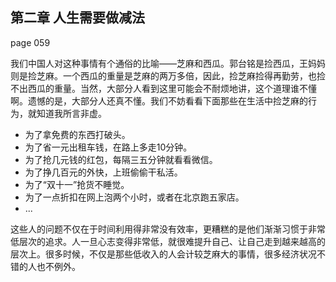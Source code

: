 ## 第二章 人生需要做减法

page 059

我们中国人对这种事情有个通俗的比喻——芝麻和西瓜。郭台铭是捡西瓜，王妈妈则是捡芝麻。一个西瓜的重量是芝麻的两万多倍，因此，捡芝麻捡得再勤劳，也捡不出西瓜的重量。当然，大部分人看到这里可能会不耐烦地讲，这个道理谁不懂啊。遗憾的是，大部分人还真不懂。我们不妨看看下面那些在生活中捡芝麻的行为，就知道我所言非虚。

- 为了拿免费的东西打破头。
- 为了省一元出租车钱，在路上多走10分钟。
- 为了抢几元钱的红包，每隔三五分钟就看看微信。
- 为了挣几百元的外快，上班偷偷干私活。
- 为了“双十一”抢货不睡觉。
- 为了一点折扣在网上泡两个小时，或者在北京跑五家店。
- ...

这些人的问题不仅在于时间利用得非常没有效率，更糟糕的是他们渐渐习惯于非常低层次的追求。人一旦心志变得非常低，就很难提升自己、让自己走到越来越高的层次上。很多时候，不仅是那些低收入的人会计较芝麻大的事情，很多经济状况不错的人也不例外。
